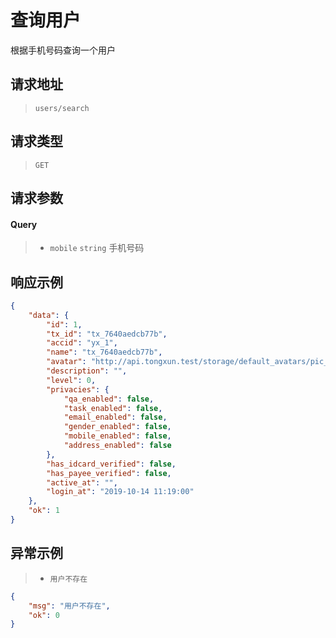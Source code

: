 # 查询用户

根据手机号码查询一个用户

## 请求地址

> `users/search`

## 请求类型

> `GET`

## 请求参数

#### Query

> - `mobile` `string` 手机号码

## 响应示例

```json
{
    "data": {
        "id": 1,
        "tx_id": "tx_7640aedcb77b",
        "accid": "yx_1",
        "name": "tx_7640aedcb77b",
        "avatar": "http://api.tongxun.test/storage/default_avatars/pic_020.jpg",
        "description": "",
        "level": 0,
        "privacies": {
            "qa_enabled": false,
            "task_enabled": false,
            "email_enabled": false,
            "gender_enabled": false,
            "mobile_enabled": false,
            "address_enabled": false
        },
        "has_idcard_verified": false,
        "has_payee_verified": false,
        "active_at": "",
        "login_at": "2019-10-14 11:19:00"
    },
    "ok": 1
}
```

## 异常示例

> - `用户不存在`

```json
{
    "msg": "用户不存在",
    "ok": 0
}
```